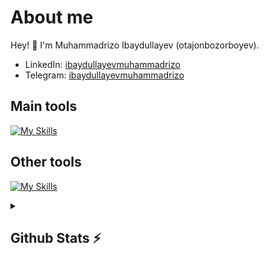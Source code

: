# About me
<p>Hey! 👋 I'm Muhammadrizo Ibaydullayev (otajonbozorboyev).</p>

- LinkedIn:                            [ibaydullayevmuhammadrizo](https://www.linkedin.com/in/muhammadrizo-ibaydullayev/)
- Telegram:                           [ibaydullayevmuhammadrizo](https://t.me/muhammadrizoibaydullayev)
  
## Main tools
[![My Skills](https://skillicons.dev/icons?i=python,github)](https://skillicons.dev)

## Other tools
[![My Skills](https://skillicons.dev/icons?i=git,vscode)](https://skillicons.dev)

<details>
  <summary><b><h2>Github Stats ⚡️ <h2></b></summary>
  <a href="https://github.com/Muhammadrizoibaydullayev">
    <p align="left">
      <img src="https://github-profile-summary-cards.vercel.app/api/cards/profile-details?username=Muhammadrizoibaydullayev&theme=github_dark">
      <img align="left" src="https://github-profile-summary-cards.vercel.app/api/cards/stats?username=Muhammadrizoibaydullayev&theme=github_dark">
      <img align="left" src="https://github-profile-summary-cards.vercel.app/api/cards/productive-time?username=Muhammadrizoibaydullayev&theme=github_dark&utcOffset=5"><br>
    </p>
  </a> 
</details>
